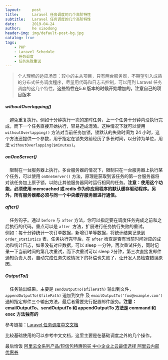 ```yaml
---
layout:     post
title:      Laravel 任务调度的几个高阶特性
subtitle:   Laravel 任务调度的几个高阶特性
date:       2019-04-24
author:     he xiaodong
header-img: img/default-post-bg.jpg
catalog: true
tags:
    - PHP
    - Laravel Schedule
    - 任务调度
    - 任务失败重试
---
```


> 个人理解的适应场景：较小的主从项目，只有两台服务器，不期望引入成熟的分布式任务调度程序，尽量用代码和日志去控制，可以用到 Laravel 任务调度的这几个特性。**这些特性在5.6 版本的时候开始增加的，注意自己的项目版本**

##### withoutOverlapping()
&ensp;&ensp;避免重复执行。例如十分钟执行一次的定时任务，上一个任务十分钟内没执行完成，而下一个任务直接开始执行，容易造成混淆。这种情况下就可以使用 `withoutOverlapping()` 方法对当前任务加锁，锁默认的失效时间为 24 小时，这个方法还提供一个参数，用于指定在锁失效前经历了多长时间，以分钟为单位，用法 `withoutOverlapping($minutes)`。

##### onOneServer()
&ensp;&ensp;限制在一台服务器上执行。多台服务器的情况下，限制只在一台服务器上执行某个任务，可以使用 `onOneServer()` 方法，原理是获取到该任务的第一台服务器将对该任务加上原子锁，以防止其他服务器同时运行相同的任务。**注意：使用这个功能，必须使用 memcached 或 redis 作为你应用程序的默认缓存驱动程序。另外，所有服务器都必须与同一个中央缓存服务器进行通信。**

##### after()
&ensp;&ensp;任务钩子。通过 `before` 与 `after` 方法，你可以指定要在调度任务完成之前和之后执行的代码。重点可以是 `after `方法，扩展进行任务执行失败的重试。<br />
例如：每十分钟统计一次订单数据，新增订单等数据，将统计结果记录到 `order_statistics` 表，任务执行完毕后，在 `after` 检查是否有当前时间对应的成功和统计日志，如果没有对应数据，可以 sleep 一分钟，再次重试任务，同时记录一下当前时间的第几次重试，而下次重试可以 sleep 2分钟，第三次直接发邮件通知负责人员，自动完成任务失败情况下的补偿也失败了，让开发人员检查错误原因。

##### OutputTo()
&ensp;&ensp;任务输出结果。主要是 `sendOutputTo($filePath)` 输出到文件，`appendOutputTo($filePath)` 追加到文件 及 `emailOutputTo('foo@example.com')` 通知指定邮件三个输出方法，最后者需要先行配置邮件服务。**注意：emailOutputTo、sendOutputTo 和 appendOutputTo 方法是 command 和 exec 方法独有的**


参考链接：[Laravel 任务调度中文文档](https://learnku.com/docs/laravel/5.8/scheduling/1396)

比较基础使用的可以参考中文文档，这里主要是在基础调度之外的几个操作。


最后恰饭 [阿里云全系列产品/短信包特惠购买 中小企业上云最佳选择 阿里云内部优惠券](https://www.aliyun.com/minisite/goods?userCode=0amqgcs9)